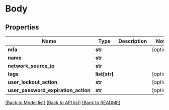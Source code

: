 # Body

## Properties
Name | Type | Description | Notes
------------ | ------------- | ------------- | -------------
**mfa** | **str** |  | [optional] 
**name** | **str** |  | 
**network_source_ip** | **str** |  | 
**tags** | **list[str]** |  | [optional] 
**user_lockout_action** | **str** |  | [optional] 
**user_password_expiration_action** | **str** |  | [optional] 

[[Back to Model list]](../README.md#documentation-for-models) [[Back to API list]](../README.md#documentation-for-api-endpoints) [[Back to README]](../README.md)


